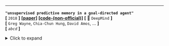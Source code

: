 
---

**`"unsupervised predictive memory in a goal-directed agent"`**  
**[** `2018` **]** **[[paper]](https://arxiv.org/pdf/1803.10760)** **[[code-(non-official)]](https://github.com/Kajiyu/MERLIN)**   **[** :office: `DeepMind` **]**  
**[**  `Greg Wayne`, `Chia-Chun Hung`, `David Amos`, ...  **]**  
**[** _`abcd`_ **]**  

<details markdown="1">
  <summary markdown="0">Click to expand</summary>

- **Motivation**
- **overview**
  - ![image-20201229182024033](media/image-20201229182024033.png){:.postimage .three_noscale}
 - 几种不同的记忆模型

| methods                                                      | description |
| ------------------------------------------------------------ | ----------- |
| ![image-20201229182006075](media/image-20201229182006075.png){:.postimage .three_noscale} |             |
| ![image-20201229182014349](media/image-20201229182014349.png){:.postimage .three_noscale} |             |
| ![image-20201229182024033](media/image-20201229182024033.png){:.postimage .three_noscale} |             |

</details>